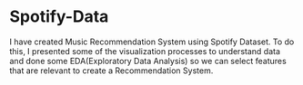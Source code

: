 # Spotify-Data

I have created Music Recommendation System using Spotify Dataset. To do this, I presented some of the visualization processes to understand data and done some EDA(Exploratory Data Analysis) so we can select features that are relevant to create a Recommendation System.
